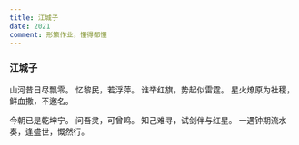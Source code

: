 ```yaml
---
title: 江城子
date: 2021
comment: 形策作业，懂得都懂
---
```

### 江城子

山河昔日尽飘零。
忆黎民，若浮萍。
谁举红旗，势起似雷霆。
星火燎原为社稷，鲜血撒，不邀名。

今朝已是乾坤宁。
问吾灵，可曾鸣。
知己难寻，试剑伴与红星。
一遇钟期流水奏，逢盛世，慨然行。
